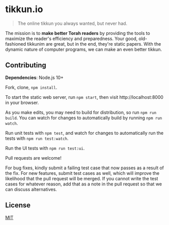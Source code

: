 # tikkun.io
> The online tikkun you always wanted, but never had.

The mission is to **make better Torah readers** by providing the tools to maximize the reader's efficiency and preparedness. Your good, old-fashioned tikkunim are great, but in the end, they're static papers. With the dynamic nature of computer programs, we can make an even better tikkun.

## Contributing

**Dependencies**: Node.js 10+

Fork, clone, `npm install`.

To start the static web server, run `npm start`, then visit http://localhost:8000 in your browser.

As you make edits, you may need to build for distribution, so run `npm run build`. You can watch for changes to automatically build by running `npm run watch`.

Run unit tests with `npm test`, and watch for changes to automatically run the tests with `npm run test:watch`.

Run the UI tests with `npm run test:ui`.

Pull requests are welcome!

For bug fixes, kindly submit a failing test case that now passes as a result of the fix. For new features, submit test cases as well, which will improve the likelihood that the pull request will be merged. If you cannot write the test cases for whatever reason, add that as a note in the pull request so that we can discuss alternatives.

## License
[MIT](LICENSE)

